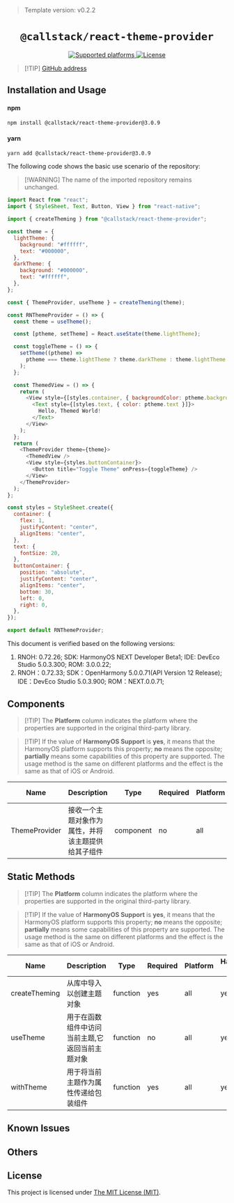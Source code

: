> Template version: v0.2.2

<p align="center">
  <h1 align="center"> <code>@callstack/react-theme-provider</code> </h1>
</p>
<p align="center">
    <a href="https://github.com/callstack/react-theme-provider">
        <img src="https://img.shields.io/badge/platforms-android%20|%20ios%20|%20harmony%20-lightgrey.svg" alt="Supported platforms" />
    </a>
    <a href="https://github.com/callstack/react-theme-provider/blob/master/LICENSE">
        <img src="https://img.shields.io/badge/license-MIT-green.svg" alt="License" />
    </a>
</p>

> [!TIP] [GitHub address](https://github.com/callstack/react-theme-provider)

## Installation and Usage

#### **npm**

```bash
npm install @callstack/react-theme-provider@3.0.9
```

#### **yarn**

```bash
yarn add @callstack/react-theme-provider@3.0.9
```

<!-- tabs:end -->

The following code shows the basic use scenario of the repository:

> [!WARNING] The name of the imported repository remains unchanged.

```js
import React from "react";
import { StyleSheet, Text, Button, View } from "react-native";

import { createTheming } from "@callstack/react-theme-provider";

const theme = {
  lightTheme: {
    background: "#ffffff",
    text: "#000000",
  },
  darkTheme: {
    background: "#000000",
    text: "#ffffff",
  },
};

const { ThemeProvider, useTheme } = createTheming(theme);

const RNThemeProvider = () => {
  const theme = useTheme();

  const [ptheme, setTheme] = React.useState(theme.lightTheme);

  const toggleTheme = () => {
    setTheme((ptheme) =>
      ptheme === theme.lightTheme ? theme.darkTheme : theme.lightTheme
    );
  };

  const ThemedView = () => {
    return (
      <View style={[styles.container, { backgroundColor: ptheme.background }]}>
        <Text style={[styles.text, { color: ptheme.text }]}>
          Hello, Themed World!
        </Text>
      </View>
    );
  };
  return (
    <ThemeProvider theme={theme}>
      <ThemedView />
      <View style={styles.buttonContainer}>
        <Button title="Toggle Theme" onPress={toggleTheme} />
      </View>
    </ThemeProvider>
  );
};

const styles = StyleSheet.create({
  container: {
    flex: 1,
    justifyContent: "center",
    alignItems: "center",
  },
  text: {
    fontSize: 20,
  },
  buttonContainer: {
    position: "absolute",
    justifyContent: "center",
    alignItems: "center",
    bottom: 30,
    left: 0,
    right: 0,
  },
});

export default RNThemeProvider;
```

This document is verified based on the following versions:

1. RNOH: 0.72.26; SDK: HarmonyOS NEXT Developer Beta1; IDE: DevEco Studio 5.0.3.300; ROM: 3.0.0.22;
2. RNOH：0.72.33; SDK：OpenHarmony 5.0.0.71(API Version 12 Release); IDE：DevEco Studio 5.0.3.900; ROM：NEXT.0.0.71;

## Components

> [!TIP] The **Platform** column indicates the platform where the properties are supported in the original third-party library.

> [!TIP] If the value of **HarmonyOS Support** is **yes**, it means that the HarmonyOS platform supports this property; **no** means the opposite; **partially** means some capabilities of this property are supported. The usage method is the same on different platforms and the effect is the same as that of iOS or Android.

| Name          | Description                                        | Type      | Required | Platform | HarmonyOS Support |
| ------------- | -------------------------------------------------- | --------- | -------- | -------- | ----------------- |
| ThemeProvider | 接收一个主题对象作为属性，并将该主题提供给其子组件 | component | no       | all      | yes               |

## Static Methods

> [!TIP] The **Platform** column indicates the platform where the properties are supported in the original third-party library.

> [!TIP] If the value of **HarmonyOS Support** is **yes**, it means that the HarmonyOS platform supports this property; **no** means the opposite; **partially** means some capabilities of this property are supported. The usage method is the same on different platforms and the effect is the same as that of iOS or Android.

| Name          | Description                                     | Type     | Required | Platform | HarmonyOS Support |
| ------------- | ----------------------------------------------- | -------- | -------- | -------- | ----------------- |
| createTheming | 从库中导入以创建主题对象                        | function | yes      | all      | yes               |
| useTheme      | 用于在函数组件中访问当前主题,它返回当前主题对象 | function | no       | all      | yes               |
| withTheme     | 用于将当前主题作为属性传递给包装组件            | function | yes      | all      | yes               |

## Known Issues

## Others

## License

This project is licensed under [The MIT License (MIT)](https://github.com/callstack/react-theme-provider/blob/master/LICENSE).


